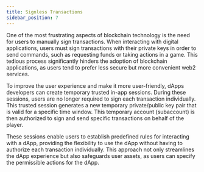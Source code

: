 ```yaml
---
title: Signless Transactions
sidebar_position: 7
---
```


One of the most frustrating aspects of blockchain technology is the need for users to manually sign transactions. When interacting with digital applications, users must sign transactions with their private keys in order to send commands, such as requesting funds or taking actions in a game. This tedious process significantly hinders the adoption of blockchain applications, as users tend to prefer less secure but more convenient web2 services.

To improve the user experience and make it more user-friendly, dApps developers can create temporary trusted in-app sessions. During these sessions, users are no longer required to sign each transaction individually. This trusted session generates a new temporary private/public key pair that is valid for a specific time window. This temporary account (subaccount) is then authorized to sign and send specific transactions on behalf of the player.

These sessions enable users to establish predefined rules for interacting with a dApp, providing the flexibility to use the dApp without having to authorize each transaction individually. This approach not only streamlines the dApp experience but also safeguards user assets, as users can specify the permissible actions for the dApp.
